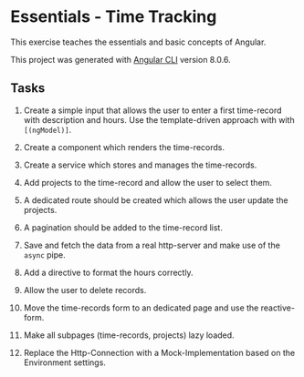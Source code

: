# Essentials - Time Tracking

This exercise teaches the essentials and basic concepts of Angular. 

This project was generated with [Angular CLI](https://github.com/angular/angular-cli) version 8.0.6.

## Tasks

1. Create a simple input that allows the user to enter a first time-record with description and hours. Use the template-driven approach with with `[(ngModel)]`.

2. Create a component which renders the time-records.

3. Create a service which stores and manages the time-records. 

4. Add projects to the time-record and allow the user to select them. 

5. A dedicated route should be created which allows the user update the projects. 

6. A pagination should be added to the time-record list. 

7. Save and fetch the data from a real http-server and make use of the `async` pipe. 

8. Add a directive to format the hours correctly. 

9. Allow the user to delete records. 

10. Move the time-records form to an dedicated page and use the reactive-form. 

10. Make all subpages (time-records, projects) lazy loaded. 

11. Replace the Http-Connection with a Mock-Implementation based on the Environment settings. 

